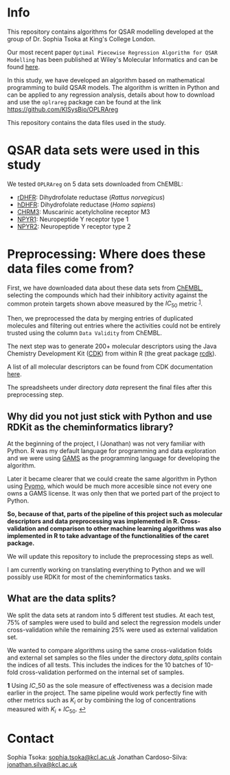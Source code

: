# Info

This repository contains algorithms for QSAR modelling developed at the group of Dr. Sophia Tsoka at King's College London.

Our most recent paper `Optimal Piecewise Regression Algorithm for QSAR Modelling` has been published at Wiley's Molecular Informatics and can be found [here](https://onlinelibrary.wiley.com/doi/full/10.1002/minf.201800028).

In this study, we have developed an algorithm based on mathematical programming to build QSAR models. The algorithm is written in Python and can be applied to any regression analysis, details about how to download and use the `oplrareg` package can be found at the link https://github.com/KISysBio/OPLRAreg

This repository contains the data files used in the study.

# QSAR data sets were used in this study

We tested `OPLRAreg` on 5 data sets downloaded from ChEMBL:

- [rDHFR](https://www.ebi.ac.uk/chembl/target/inspect/CHEMBL2363): Dihydrofolate reductase (_Rattus norvegicus_)
- [hDHFR](https://www.ebi.ac.uk/chembl/target/inspect/CHEMBL202): Dihydrofolate reductase (_Homo sapiens_)
- [CHRM3](https://www.ebi.ac.uk/chembl/target/inspect/CHEMBL245): Muscarinic acetylcholine receptor M3
- [NPYR1](https://www.ebi.ac.uk/chembl/target/inspect/CHEMBL4777): 	Neuropeptide Y receptor type 1
- [NPYR2](https://www.ebi.ac.uk/chembl/target/inspect/CHEMBL4018): 	Neuropeptide Y receptor type 2

# Preprocessing: Where does these data files come from?

First, we have downloaded data about these data sets from [ChEMBL](https://www.ebi.ac.uk/chembl/), selecting the compounds which had their inhibitory activity against the common protein targets shown above measured by the $IC_50$ metric <sup id="a1">[1](#f1)</sup>.

Then, we preprocessed the data by merging entries of duplicated molecules and filtering out entries where the activities could not be entirely trusted using the column `Data Validity` from ChEMBL.

The next step was to generate 200+ molecular descriptors using the Java Chemistry Development Kit ([CDK](https://cdk.github.io/)) from within R (the great package [rcdk](https://github.com/rajarshi/cdkr)).

A list of all molecular descriptors can be found from CDK documentation [here](https://cdk.github.io/cdk/1.5/docs/api/org/openscience/cdk/qsar/descriptors/molecular/package-summary.html).

The spreadsheets under directory _data_ represent the final files after this preprocessing step. 

## Why did you not just stick with Python and use RDKit as the cheminformatics library? 

At the beginning of the project, I (Jonathan) was not very familiar with Python. R was my default language for programming and data exploration and we were using [GAMS](https://www.gams.com/latest/docs/UG_Tutorial.html) as the programming language for developing the algorithm. 

Later it became clearer that we could create the same algorithm in Python using [Pyomo](http://www.pyomo.org/), which would be much more accesible since not every one owns a GAMS license. It was only then that we ported part of the project to Python.

**So, because of that, parts of the pipeline of this project such as molecular descriptors and data preprocessing was implemented in R. Cross-validation and comparison to other machine learning algorithms was also implemented in R to take advantage of the functionalities of the caret package.**

We will update this repository to include the preprocessing steps as well.

I am currently working on translating everything to Python and we will possibly use RDKit for most of the cheminformatics tasks.

## What are the data splits?

We split the data sets at random into 5 different test studies. At each test, 75% of samples were used to build and select the regression models under cross-validation while the remaining 25% were used as external validation set.

We wanted to compare algorithms using the same cross-validation folds and external set samples so the files under the directory _data\_splits_ contain the indices of all tests. This includes the indices for the 10 batches of 10-fold cross-validation performed on the internal set of samples. 

<b id="f1">1</b> Using $IC\_50$ as the sole measure of effectiveness was a decision made earlier in the project. The same pipeline would work perfectly fine with other metrics such as $K_i$ or by combining the log of concentrations measured with $K_i$ + $IC_50$. [↩](#a1)

# Contact

Sophia Tsoka: sophia.tsoka@kcl.ac.uk
Jonathan Cardoso-Silva: jonathan.silva@kcl.ac.uk
